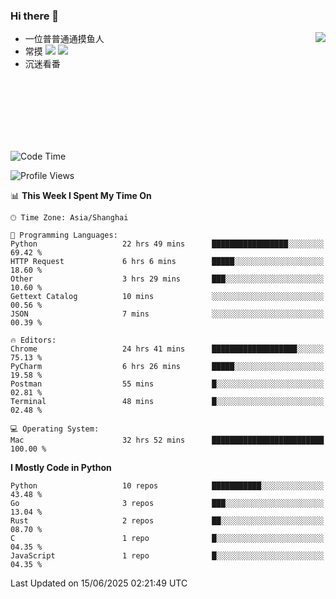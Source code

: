 ### Hi there 👋


<a href="https://github.com/yanlc39">
  <img align="right" src="https://github-readme-stats.vercel.app/api?username=yanlc39&show_icons=true&hide_border=true&icon_color=586069&title_color=a0a9af">
</a>

- 一位普普通通摸鱼人
- 常摸 ![](https://img.shields.io/badge/-Python-3e74a2?style=flat-square&logo=Python&logoColor=fff) ![](https://img.shields.io/badge/-C%2B%2B-brightgreen?style=flat-square)
- 沉迷看番



<br><br><br><br><br><br>


<!--START_SECTION:waka-->
![Code Time](http://img.shields.io/badge/Code%20Time-1%2C309%20hrs%2049%20mins-blue)

![Profile Views](http://img.shields.io/badge/Profile%20Views-6-blue)

📊 **This Week I Spent My Time On** 

```text
🕑︎ Time Zone: Asia/Shanghai

💬 Programming Languages: 
Python                   22 hrs 49 mins      █████████████████░░░░░░░░   69.42 % 
HTTP Request             6 hrs 6 mins        █████░░░░░░░░░░░░░░░░░░░░   18.60 % 
Other                    3 hrs 29 mins       ███░░░░░░░░░░░░░░░░░░░░░░   10.60 % 
Gettext Catalog          10 mins             ░░░░░░░░░░░░░░░░░░░░░░░░░   00.56 % 
JSON                     7 mins              ░░░░░░░░░░░░░░░░░░░░░░░░░   00.39 % 

🔥 Editors: 
Chrome                   24 hrs 41 mins      ███████████████████░░░░░░   75.13 % 
PyCharm                  6 hrs 26 mins       █████░░░░░░░░░░░░░░░░░░░░   19.58 % 
Postman                  55 mins             █░░░░░░░░░░░░░░░░░░░░░░░░   02.81 % 
Terminal                 48 mins             █░░░░░░░░░░░░░░░░░░░░░░░░   02.48 % 

💻 Operating System: 
Mac                      32 hrs 52 mins      █████████████████████████   100.00 % 
```

**I Mostly Code in Python** 

```text
Python                   10 repos            ███████████░░░░░░░░░░░░░░   43.48 % 
Go                       3 repos             ███░░░░░░░░░░░░░░░░░░░░░░   13.04 % 
Rust                     2 repos             ██░░░░░░░░░░░░░░░░░░░░░░░   08.70 % 
C                        1 repo              █░░░░░░░░░░░░░░░░░░░░░░░░   04.35 % 
JavaScript               1 repo              █░░░░░░░░░░░░░░░░░░░░░░░░   04.35 % 
```




 Last Updated on 15/06/2025 02:21:49 UTC
<!--END_SECTION:waka-->
